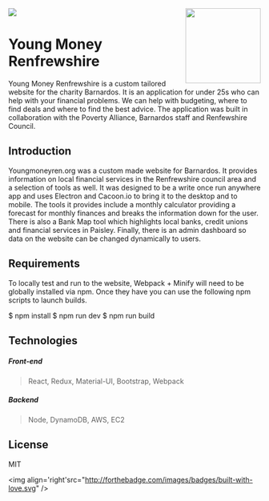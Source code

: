 <img src="demo.gif" />

<img align='right' width='150' height='150' src="https://raw.githubusercontent.com/william-taylor/young-money-renfrewshire/master/website/People-256.png" />

# Young Money Renfrewshire

Young Money Renfrewshire is a custom tailored website for the charity Barnardos. It is an application for under 25s who can help with your financial problems. We can help with budgeting, where to find deals and where to find the best advice. The application was built in collaboration with the Poverty Alliance, Barnardos staff and Renfewshire Council.

## Introduction

Youngmoneyren.org was a custom made website for Barnardos. It provides information on local financial services in the Renfrewshire council area and a selection of tools as well. It was designed to be a write once run anywhere app and uses Electron and Cacoon.io to bring it to the desktop and to mobile. The tools it provides include a monthly calculator providing a forecast for monthly finances and breaks the information down for the user. There is also a Bank Map tool which highlights local banks, credit unions and financial services in Paisley. Finally, there is an admin dashboard so data on the website can be changed dynamically to users.

## Requirements

To locally test and run to the website, Webpack + Minify will need to be globally installed via npm. Once they have you can use the following npm scripts to launch builds.

$ npm install
$ npm run dev
$ npm run build

## Technologies

##### Front-end

> React, Redux, Material-UI, Bootstrap, Webpack

##### Backend

> Node, DynamoDB, AWS, EC2 

## License

MIT

<img align='right'src="http://forthebadge.com/images/badges/built-with-love.svg" />